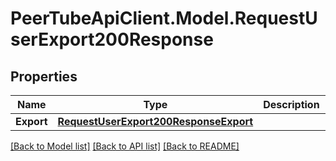 # PeerTubeApiClient.Model.RequestUserExport200Response

## Properties

Name | Type | Description | Notes
------------ | ------------- | ------------- | -------------
**Export** | [**RequestUserExport200ResponseExport**](RequestUserExport200ResponseExport.md) |  | [optional] 

[[Back to Model list]](../README.md#documentation-for-models) [[Back to API list]](../README.md#documentation-for-api-endpoints) [[Back to README]](../README.md)


